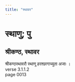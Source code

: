 ```yaml
---
title: "स्थावर"
---
```


# स्थाणु; पु
## श्रीकण्ठ, स्थावर
श्रीकण्ठस्थावरौ स्थाणू हरश्छागाच्युता अजाः ।<br />verse 3.1.1.2<br />page 0013

